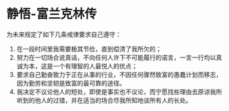 <!--
 * @Author: Anxjing.AI
 * @Date: 2020-08-24 09:55:55
 * @LastEditTime: 2020-09-01 14:05:54
 * @LastEditors: Anajing.AI
 * @Description: 
 * @FilePath: \Anxjing.AI\JingNotebook\Anself\静悟-读富兰克林传.md
 * @THIS FILE IS PART OF Anxjing.AI PROJECT
-->
# 静悟-富兰克林传


为未来规定了如下几条戒律要求自己遵守：
1. 在一段时间里我需要极其节俭，直到偿清了我所欠的；
1. 努力在一切场合说真话，不向任何人许下不可能履行的诺言，一言一行均以真诚为本，这是一个有理智的人最悦人的优点；
1. 要求自己勤奋致力于正在从事的行业，不因任何骤然致富的愚蠢计划而移志，因为勤劳和坚韧是致富的最可靠的途径。
1. 我决定不议论他人的短处，即使是事实也不议论，而宁愿找些理由去原谅我所听到的他人的过错，并在适当的场合尽我所知地谈所有人的长处。

